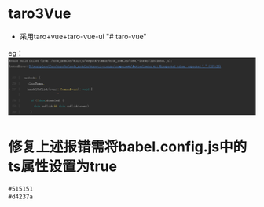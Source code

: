 # taro3Vue
- 采用taro+vue+taro-vue-ui
"# taro-vue" 

eg：![效果](https://github.com/boonook/taro-vue/blob/main/src/assest/images/error.jpg)
# 修复上述报错需将babel.config.js中的ts属性设置为true

```
#515151
#d4237a
```
